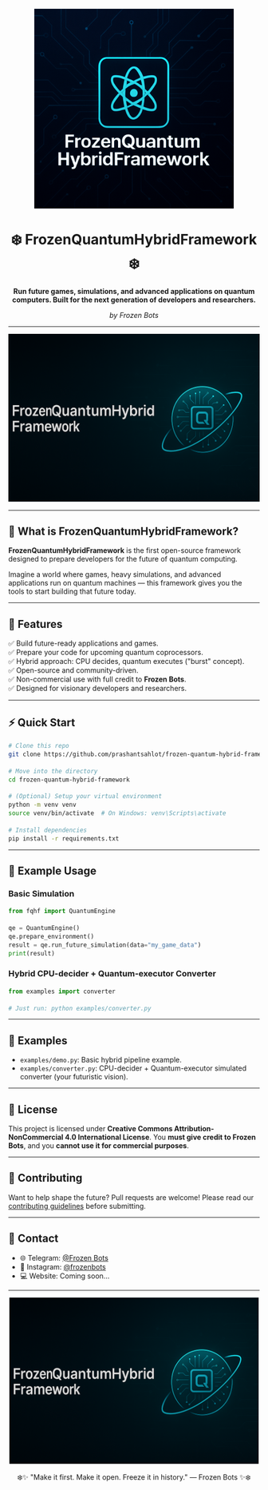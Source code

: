<p align="center">
  <img src="https://github.com/prashantsahlot/frozen-quantum-hybrid-framework/blob/main/assets/logo.png" alt="FrozenQuantumHybridFramework Logo" width="400"/>
</p>

<h1 align="center">❄️ FrozenQuantumHybridFramework ❄️</h1>

<p align="center">
  <b>Run future games, simulations, and advanced applications on quantum computers. Built for the next generation of developers and researchers.</b>
</p>

<p align="center">
  <i>by Frozen Bots</i>
</p>

---

<p align="center">
  <img src="https://github.com/prashantsahlot/frozen-quantum-hybrid-framework/blob/main/assets/banner.png" alt="Banner" width="800"/>
</p>

---

## 🚀 What is FrozenQuantumHybridFramework?

**FrozenQuantumHybridFramework** is the first open-source framework designed to prepare developers for the future of quantum computing.

Imagine a world where games, heavy simulations, and advanced applications run on quantum machines — this framework gives you the tools to start building that future today.

---

## 💎 Features

✅ Build future-ready applications and games.  
✅ Prepare your code for upcoming quantum coprocessors.  
✅ Hybrid approach: CPU decides, quantum executes ("burst" concept).  
✅ Open-source and community-driven.  
✅ Non-commercial use with full credit to **Frozen Bots**.  
✅ Designed for visionary developers and researchers.

---

## ⚡ Quick Start

```bash
# Clone this repo
git clone https://github.com/prashantsahlot/frozen-quantum-hybrid-framework.git

# Move into the directory
cd frozen-quantum-hybrid-framework

# (Optional) Setup your virtual environment
python -m venv venv
source venv/bin/activate  # On Windows: venv\Scripts\activate

# Install dependencies
pip install -r requirements.txt
````

---

## 💬 Example Usage

### Basic Simulation

```python
from fqhf import QuantumEngine

qe = QuantumEngine()
qe.prepare_environment()
result = qe.run_future_simulation(data="my_game_data")
print(result)
```

### Hybrid CPU-decider + Quantum-executor Converter

```python
from examples import converter

# Just run: python examples/converter.py
```

---

## 🧪 Examples

* `examples/demo.py`: Basic hybrid pipeline example.
* `examples/converter.py`: CPU-decider + Quantum-executor simulated converter (your futuristic vision).

---

## 📄 License

This project is licensed under **Creative Commons Attribution-NonCommercial 4.0 International License**.
You **must give credit to Frozen Bots**, and you **cannot use it for commercial purposes**.

---

## 🤝 Contributing

Want to help shape the future?
Pull requests are welcome! Please read our [contributing guidelines](CONTRIBUTING.md) before submitting.

---

## 💬 Contact

* 🌐 Telegram: [@Frozen Bots](https://t.me/xyz09723)
* 📸 Instagram: [@frozenbots](https://instagram.com/prashant_sahlot)
* 💻 Website: Coming soon...

---

<p align="center">
  <img src="https://github.com/prashantsahlot/frozen-quantum-hybrid-framework/blob/main/assets/banner.png" alt="Frozen Bots" width="500"/>
</p>
<p align="center">
  ❄️✨ "Make it first. Make it open. Freeze it in history." — Frozen Bots ✨❄️
</p>

